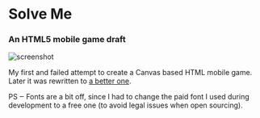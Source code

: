 # Solve Me
### An HTML5 mobile game draft
![screenshot](http://s17.postimage.org/9dzgj9s9r/Screen_Shot_2013_03_07_at_20_23_01.png)

My first and failed attempt to create a Canvas based HTML mobile game. Later it was rewritten to [a better one](https://github.com/mihhail-lapushkin/Ancient-Riddle).

PS ‒ Fonts are a bit off, since I had to change the paid font I used during development to a free one (to avoid legal issues when open sourcing).
